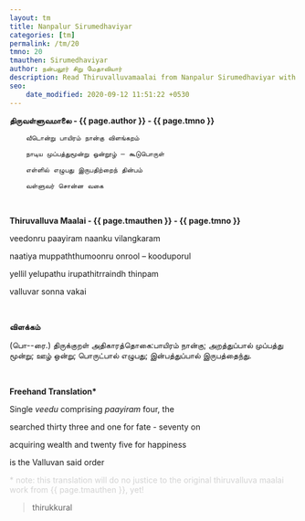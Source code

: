 ```yaml
---
layout: tm
title: Nanpalur Sirumedhaviyar
categories: [tm]
permalink: /tm/20
tmno: 20
tmauthen: Sirumedhaviyar
author: நன்பலூர் சிறு மேதாவியார்
description: Read Thiruvalluvamaalai from Nanpalur Sirumedhaviyar with english translation
seo:
    date_modified: 2020-09-12 11:51:22 +0530
---
```


**திருவள்ளுவமாலை - {{ page.author }} - {{ page.tmno }}**
	
        வீடொன்று பாயிரம் நான்கு விளங்கறம்

        நாடிய முப்பத்துமூன்று ஒன்றூழ் – கூடுபொருள்

        எள்ளில் எழுபது இருபதிற்றைந் தின்பம்

        வள்ளுவர் சொன்ன வகை

<br>

**Thiruvalluva Maalai - {{ page.tmauthen }} - {{ page.tmno }}**

veedonru paayiram naanku vilangkaram

naatiya muppaththumoonru onrool – kooduporul

yellil yelupathu irupathitrraindh thinpam

valluvar sonna vakai

<br>

**விளக்கம்**

(பொ--ரை.) திருக்குறள் அதிகாரத்தொகை:பாயிரம் நான்கு; அறத்துப்பால் முப்பத்து மூன்று; ஊழ் ஒன்று; பொருட்பால் எழுபது; இன்பத்துப்பால் இருபத்தைந்து.

<br>

**Freehand Translation\***

Single *veedu* comprising *paayiram* four, the

searched thirty three and one for fate - seventy on

acquiring wealth and twenty five for happiness

is the Valluvan said order

<p style="color: lightgrey;">* note: this translation will do no justice to the original thiruvalluva maalai work from {{ page.tmauthen }}, yet!</p>

> thirukkural

<br>



